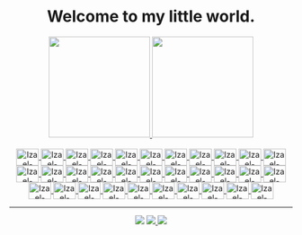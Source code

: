 <h1 align="center">
  Welcome to my little world.
</h1>

<div align="center">
  <a href="https://github.com/izaelgs">
  <img height="180em" src="https://github-readme-stats.vercel.app/api?username=izaelgs&show_icons=true&theme=dark&include_all_commits=true&count_private=true"/>
  <img height="180em" src="https://github-readme-stats.vercel.app/api/top-langs/?username=izaelgs&layout=compact&langs_count=7&theme=dark"/>
</div>
    
<div style="display: inline_block" align="center"><br>  
  <img align="center" alt="Izael-Bootstrap" height="30" width="40"  src="https://cdn.jsdelivr.net/gh/devicons/devicon/icons/bootstrap/bootstrap-original.svg"/>   
  <img align="center" alt="Izael-Composer" height="30" width="40" src="https://cdn.jsdelivr.net/gh/devicons/devicon/icons/composer/composer-original.svg"/>
  <img align="center" alt="Izael-Css" height="30" width="40" src="https://cdn.jsdelivr.net/gh/devicons/devicon/icons/css3/css3-original.svg"/>
  <img align="center" alt="Izael-Java" height="30" width="40" src="https://cdn.jsdelivr.net/gh/devicons/devicon/icons/java/java-original.svg" />
  <img align="center" alt="Izael-Git" height="30" width="40" src="https://cdn.jsdelivr.net/gh/devicons/devicon/icons/git/git-original.svg" />
  <img align="center" alt="Izael-Laravel" height="30" width="40" src="https://cdn.jsdelivr.net/gh/devicons/devicon@latest/icons/laravel/laravel-original.svg" />   
  <img align="center" alt="Izael-Javascript" height="30" width="40" src="https://cdn.jsdelivr.net/gh/devicons/devicon/icons/javascript/javascript-original.svg" />  
  <img align="center" alt="Izael-Node" height="30" width="40" src="https://cdn.jsdelivr.net/gh/devicons/devicon/icons/nodejs/nodejs-original.svg"/>
  <img align="center" alt="Izael-VueJs" height="30" width="40" src="https://cdn.jsdelivr.net/gh/devicons/devicon/icons/vuejs/vuejs-original.svg" />          
  <img align="center" alt="Izael-Nestjs" height="30" width="40" src="https://cdn.jsdelivr.net/gh/devicons/devicon@latest/icons/nestjs/nestjs-original.svg" />          
  <img align="center" alt="Izael-Typescript" height="30" width="40" src="https://cdn.jsdelivr.net/gh/devicons/devicon@latest/icons/typescript/typescript-original.svg" />          
  <img align="center" alt="Izael-Tailwind" height="30" width="40" src="https://cdn.jsdelivr.net/gh/devicons/devicon@latest/icons/tailwindcss/tailwindcss-original-wordmark.svg" />          
  <img align="center" alt="Izael-Aws" height="30" width="40" src="https://cdn.jsdelivr.net/gh/devicons/devicon@latest/icons/amazonwebservices/amazonwebservices-original-wordmark.svg" />          
  <img align="center" alt="Izael-React" height="30" width="40" src="https://cdn.jsdelivr.net/gh/devicons/devicon@latest/icons/react/react-original.svg" />          
  <img align="center" alt="Izael-Mysql" height="30" width="40" src="https://cdn.jsdelivr.net/gh/devicons/devicon@latest/icons/mysql/mysql-original.svg" />          
  <img align="center" alt="Izael-Nuxt" height="30" width="40" src="https://cdn.jsdelivr.net/gh/devicons/devicon@latest/icons/nuxtjs/nuxtjs-original.svg" />          
  <img align="center" alt="Izael-Npm" height="30" width="40" src="https://cdn.jsdelivr.net/gh/devicons/devicon@latest/icons/npm/npm-original-wordmark.svg" />          
  <img align="center" alt="Izael-DigitalOcean" height="30" width="40" src="https://cdn.jsdelivr.net/gh/devicons/devicon@latest/icons/digitalocean/digitalocean-original.svg" />          
  <img align="center" alt="Izael-AndroidStudio" height="30" width="40" src="https://cdn.jsdelivr.net/gh/devicons/devicon@latest/icons/androidstudio/androidstudio-original.svg" />          
  <img align="center" alt="Izael-Docker" height="30" width="40" src="https://cdn.jsdelivr.net/gh/devicons/devicon@latest/icons/docker/docker-original.svg" />          
  <img align="center" alt="Izael-GithubActions" height="30" width="40" src="https://cdn.jsdelivr.net/gh/devicons/devicon@latest/icons/githubactions/githubactions-original.svg" />          
  <img align="center" alt="Izael-Ubuntu" height="30" width="40" src="https://cdn.jsdelivr.net/gh/devicons/devicon@latest/icons/ubuntu/ubuntu-original.svg" />          
  <img align="center" alt="Izael-Bitbucket" height="30" width="40" src="https://cdn.jsdelivr.net/gh/devicons/devicon@latest/icons/bitbucket/bitbucket-original.svg" />          
  <img align="center" alt="Izael-Electron" height="30" width="40" src="https://cdn.jsdelivr.net/gh/devicons/devicon@latest/icons/electron/electron-original.svg" />          
  <img align="center" alt="Izael-Filezilla" height="30" width="40" src="https://cdn.jsdelivr.net/gh/devicons/devicon@latest/icons/filezilla/filezilla-original.svg" />          
  <img align="center" alt="Izael-GitLab" height="30" width="40" src="https://cdn.jsdelivr.net/gh/devicons/devicon@latest/icons/gitlab/gitlab-original.svg"" />          
  <img align="center" alt="Izael-GoogleCloud" height="30" width="40" src="https://cdn.jsdelivr.net/gh/devicons/devicon@latest/icons/googlecloud/googlecloud-original.svg"" />          
  <img align="center" alt="Izael-Handlebars" height="30" width="40" src="https://cdn.jsdelivr.net/gh/devicons/devicon@latest/icons/handlebars/handlebars-original.svg"" />          
  <img align="center" alt="Izael-Jest" height="30" width="40" src="https://cdn.jsdelivr.net/gh/devicons/devicon@latest/icons/jest/jest-plain.svg"" />          
  <img align="center" alt="Izael-Nginx" height="30" width="40" src="https://cdn.jsdelivr.net/gh/devicons/devicon@latest/icons/nginx/nginx-original.svg"" />          
  <img align="center" alt="Izael-Sass" height="30" width="40" src="https://cdn.jsdelivr.net/gh/devicons/devicon@latest/icons/sass/sass-original.svg"" />          
  <img align="center" alt="Izael-Vite" height="30" width="40" src="https://cdn.jsdelivr.net/gh/devicons/devicon@latest/icons/vitejs/vitejs-original.svg"" />          
</div>
    
<hr>

<div align="center">
  <a href="https://mailto:izael-123@outlook.com" target="_blank"><img src="https://img.shields.io/badge/Microsoft_Outlook-0078D4?style=for-the-badge&logo=microsoft-outlook&logoColor=white" target="_blank"></a>
  <a href="https://wa.me/27988126640" target="_blank"><img src="https://img.shields.io/badge/WhatsApp-25D366?style=for-the-badge&logo=whatsapp&logoColor=white" target="_blank">
  <a href="https://www.linkedin.com/in/izael-gon%C3%A7alves-da-silva-248129145/" target="_blank"><img src="https://img.shields.io/badge/LinkedIn-0077B5?style=for-the-badge&logo=linkedin&logoColor=white" target="_blank"></a>
</div>
